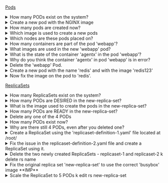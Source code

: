 [Pods](https://kodekloud.com/p/practice-test-kubernetes-ckad-pods)

<details><summary>How many PODs exist on the system?</summary>
```k get pods```</details>

<details><summary>Create a new pod with the NGINX image</summary>
```k run pod --image=nginx```</details>   

<details><summary>How many pods are created now?</summary>
```k get pods```</details>

<details><summary>Which image is used to create a new pods</summary>
```k describe pods newpods-lf26b```</details>

<details><summary>Which nodes are these pods placed on?</summary>
```k get pods -o=wide```</details>

<details><summary>How many containers are part of the pod 'webapp'?</summary>
```k describe pods webapp```</details>

<details><summary>What images are used in the new 'webapp' pod?</summary>
```k describe po webapp```</details>

<details><summary>What is the state of the container 'agentx' in the pod 'webapp'?</summary>
```k describe po webapp```</details>

<details><summary>Why do you think the container 'agentx' in pod 'webapp' is in error?</summary>
```k describe po webapp```</details>

<details><summary>Delete the 'webapp' Pod.</summary>
```k delete po webapp```</details>

<details><summary>Create a new pod with the name 'redis' and with the image 'redis123'</summary>
```k run redis --image=redis123 --generator=run-pod/v1``` //TODO</details>

<details><summary>Now fix the image on the pod to 'redis'.</summary>
<code class="inlinecode">k edit po redis</code>
</details>

[ReplicaSets](https://kodekloud.com/p/practice-test-kubernetes-ckad-replicasets)

<details><summary>How many ReplicaSets exist on the system?</summary>
k get rs</details>
    
<details><summary>How many PODs are DESIRED in the new-replica-set?</summary>
k get rs -> Look at desired </details>
    
<details><summary>What is the image used to create the pods in the new-replica-set?</summary>
k describe rs</details>
    
<details><summary>How many PODs are READY in the new-replica-set?</summary>
k get rs -> Look at ready column</details> 
   
<details><summary>Delete any one of the 4 PODs</summary>
k delete po new-replica-set-kfgml</details>
    
<details><summary>How many PODs exist now?</summary>
k get po </details>
    
<details><summary>Why are there still 4 PODs, even after you deleted one?</summary>     
New pod created automatically when deleted one. RS ensures desired number of pods</details> 
    
<details><summary>Create a ReplicaSet using the 'replicaset-definition-1.yaml' file located at /root/</summary>
kubectl create -f FILENAME </details>
    
<details><summary>Fix the issue in the replicaset-definition-2.yaml file and create a ReplicaSet using it.</summary>
Lables should match, API Version </details>
    
<details><summary>Delete the two newly created ReplicaSets - replicaset-1 and replicaset-2
k delete rs name
    
<details><summary>Fix the original replica set 'new-replica-set' to use the correct 'busybox' image **IMP**</summary>
     - k edit rs new-replica-set.
     - delete all pods </details>
 
<details><summary>Scale the ReplicaSet to 5 PODs
k edit rs new-replica-set</summary>
    
<details><summary>Now scale the ReplicaSet down to 2 PODs</summary>
k edit rs new-replica-set //TODO </details>
    
[Deployements](https://kodekloud.com/p/practice-test-kubernetes-ckad-deployments)    

<details><summary>How many Deployments exist on the system?</summary>   
k get deploy </details>
    
<details><summary>Out of all the existing PODs, how many are ready?</summary>
    - k get po
    - Ready Column - 0/1</details>
    
<details><summary>What is the image used to create the pods in the new deployment?</summary>
k get deploy -o=wide</details>
    
<details><summary>Why do you think the deployment is not ready?</summary>
Image does not exist</details>
    
<details><summary>Create a new Deployment using the 'deployment-definition-1.yaml' file located at /root/</summary>
kind, api version, labels, image  </details>

<details><summary>Create a new Deployment with the below attributes using your own deployment definition file Name: httpd-frontend, Replicas: 3, Image: httpd:2.4-alpine</summary>    
kubectl run --generator=deployment/v1beta1 httpd-frontend --replicas=3 --image=httpd:2.4-alpine</details>
     
<details><summary>Create an NGINX Pod </summary>
kubectl run --generator=run-pod/v1 nginx --image=nginx</details>

<details><summary>Generate POD Manifest YAML file (-o yaml). Don't create it(--dry-run)</summary>
kubectl run --generator=run-pod/v1 nginx --image=nginx --dry-run -o yaml</details>

<details><summary>Create a deployment</summary>
kubectl run --generator=deployment/v1beta1 nginx --image=nginx</details>

<details><summary>Or the newer recommended way:</summary>
kubectl create deployment --image=nginx nginx</details>

<details><summary>Generate Deployment YAML file (-o yaml). Don't create it(--dry-run)</summary>
kubectl run --generator=deployment/v1beta1 nginx --image=nginx --dry-run -o yaml
    Or
kubectl create deployment --image=nginx nginx --dry-run -o yaml</details>

<details><summary>Generate Deployment YAML file (-o yaml). Don't create it(--dry-run) with 4 Replicas (--replicas=4)</summary>
kubectl run --generator=deployment/v1beta1 nginx --image=nginx --dry-run --replicas=4 -o yaml</details>

<details><summary>kubectl create deployment does not have a --replicas option. You could first create it and then scale it using the kubectl scale command.</summary></details>

<details><summary>Save it to a file - (If you need to modify or add some other details)</summary>
kubectl run --generator=deployment/v1beta1 nginx --image=nginx --dry-run --replicas=4 -o yaml > nginx-deployment.yaml</details>


<details><summary>Create a Service named nginx of type NodePort and expose it on port 30080 on the nodes:</summary>
kubectl create service nodeport nginx --tcp=80:80 --node-port=30080 --dry-run -o yaml</details>
      
  
[Commands](https://kodekloud.com/p/practice-test-kubernetes-cka-imperative-1)   

<details><summary>Deploy a pod named nginx-pod using the nginx:alpine image.</summary>
k run  --generator=run-pod/v1 nginx-pod --image=nginx:alpine</details>
   
<details><summary>Deploy a redis pod using the redis:alpine image with the labels set to tier=db</summary>   
k run  --generator=run-pod/v1 redis --labels=tier=db --image=redis:alpine</details>

<details><summary>Create a service redis-service to expose the redis application within the cluster on port 6379.</summary>
k expose pod redis --port=6379 --name redis-service</details>
  
<details><summary>Create a deployment named webapp using the image kodekloud/webapp-color with 3 replicas</summary>
k run --generator=deployment/v1beta1 webapp --image=kodekloud/webapp-color --replicas=3  </details>
    
<details><summary>Expose the webapp as service webapp-service application on port 30082 on the nodes on the cluster. The web application listens on port 8080</summary>
kubectl expose deployment webapp --type=NodePort --port=8080 --name=webapp-service --dry-run -o yaml > webapp-service.yaml</details>
    




## Common Error Messages

```yaml
master $ k describe newpods-9dqvd
error: the server doesn't have a resource type "newpods-9dqvd"
```

```yaml
#Error from server (BadRequest): error when creating deployment-definition-1.yaml: deployment in version "v1" cannot be handled as a Deployment: no kind "deployment" is registered for version "apps/v1"
```

## Time savers
kubectl get pod <pod-name> -o yaml > pod-definition.yaml
